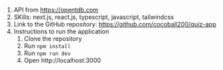 1. API from https://opentdb.com
2. SKills: next.js, react.js, typescript, javascript, tailwindcss
3. Link to the GitHub repository: https://github.com/cocoball200/quiz-app
4. Instructions to run the application
   1. Clone the repository
   2. Run `npm install`
   3. Run `npm run dev`
   4. Open http://localhost:3000
